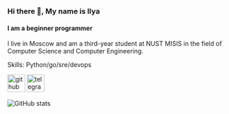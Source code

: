 ### Hi there 👋, My name is Ilya
#### I am a beginner programmer

I live in Moscow and am a third-year student at NUST MISIS in the field of Computer Science and Computer Engineering.

Skills: Python/go/sre/devops


[<img src='https://cdn.jsdelivr.net/npm/simple-icons@3.0.1/icons/github.svg' alt='github' height='40'>](https://github.com/ilya2309548)  [<img src='https://cdn.jsdelivr.net/npm/simple-icons@3.0.1/icons/telegram.svg' alt='telegram' height='40'>](https://t.me/Vegetablefinder)  

![GitHub stats](https://github-readme-stats.vercel.app/api?username=ilya2309548&show_icons=true)  



